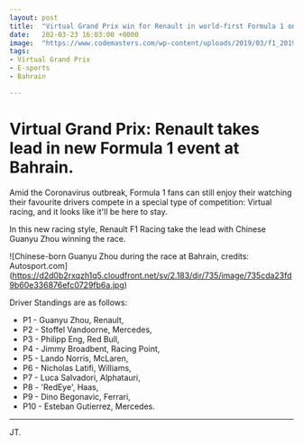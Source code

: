 ```yaml
---
layout: post
title:  "Virtual Grand Prix win for Renault in world-first Formula 1 online event"
date:   202-03-23 16:03:00 +0000
image:  "https://www.codemasters.com/wp-content/uploads/2019/03/f1_2019_monza_001.jpg"
tags:  
- Virtual Grand Prix
- E-sports
- Bahrain

---
```


# Virtual Grand Prix: Renault takes lead in new Formula 1 event at Bahrain.

Amid the Coronavirus outbreak, Formula 1 fans can still enjoy their watching their favourite drivers compete in a special type of competition: Virtual racing, and it looks like it'll be here to stay.

In this new racing style, Renault F1 Racing take the lead with Chinese Guanyu Zhou winning the race.

![Chinese-born Guanyu Zhou during the race at Bahrain, credits: Autosport.com] (https://d2d0b2rxqzh1q5.cloudfront.net/sv/2.183/dir/735/image/735cda23fd9b60e336876efc0729fb6a.jpg)

Driver Standings are as follows:

 - P1 - Guanyu Zhou, Renault,
 - P2  - Stoffel Vandoorne, Mercedes,
 - P3 - Philipp Eng, Red Bull,
 - P4 - Jimmy Broadbent, Racing Point,
 - P5 - Lando Norris, McLaren,
 - P6 - Nicholas Latifi, Williams,
 - P7 - Luca Salvadori, Alphatauri,
 - P8 - 'RedEye', Haas,
 - P9 - Dino Begonavic, Ferrari,
 - P10 - Esteban Gutierrez, Mercedes.
 
 ---
 
 JT.
